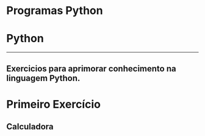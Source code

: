 # Programas Python
# Python
---
## Exercicios para aprimorar conhecimento na linguagem Python.  
 # Primeiro Exercício 
 ## Calculadora
